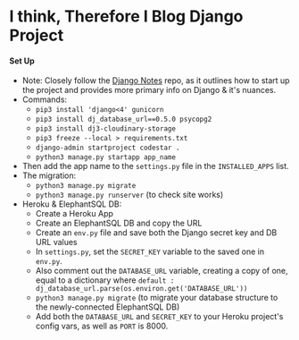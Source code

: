 # I think, Therefore I Blog Django Project

#### Set Up
* Note: Closely follow the [Django Notes](https://github.com/Grawnya/django-notes) repo, as it outlines how to start up the project and provides more primary info on Django & it's nuances.
* Commands:
    - `pip3 install 'django<4' gunicorn`
    - `pip3 install dj_database_url==0.5.0 psycopg2`
    - `pip3 install dj3-cloudinary-storage`
    - `pip3 freeze --local > requirements.txt`
    - `django-admin startproject codestar .`
    - `python3 manage.py startapp app_name`
* Then add the app name to the `settings.py` file in the `INSTALLED_APPS` list.
* The migration:
    - `python3 manage.py migrate`
    - `python3 manage.py runserver` (to check site works)
* Heroku & ElephantSQL DB:
    - Create a Heroku App
    - Create an ElephantSQL DB and copy the URL
    - Create an `env.py` file and save both the Django secret key and DB URL values
    - In `settings.py`, set the `SECRET_KEY` variable to the saved one in `env.py`.
    - Also comment out the `DATABASE_URL` variable, creating a copy of one, equal to a dictionary where `default : dj_database_url.parse(os.environ.get('DATABASE_URL'))`
    - `python3 manage.py migrate` (to migrate your database structure to the newly-connected ElephantSQL DB)
    - Add both the `DATABASE_URL` and `SECRET_KEY` to your Heroku project's config vars, as well as `PORT` is 8000.